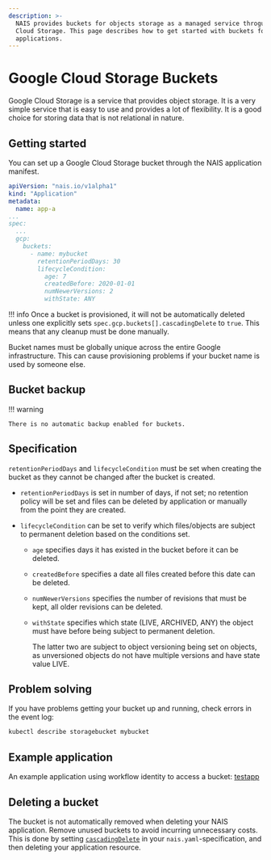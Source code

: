 ```yaml
---
description: >-
  NAIS provides buckets for objects storage as a managed service throguh Google
  Cloud Storage. This page describes how to get started with buckets for your
  applications.
---
```

# Google Cloud Storage Buckets

Google Cloud Storage is a service that provides object storage. It is a very simple service that is easy to use and provides a lot of flexibility. It is a good choice for storing data that is not relational in nature.

## Getting started

You can set up a Google Cloud Storage bucket through the NAIS application manifest.

```yaml
apiVersion: "nais.io/v1alpha1"
kind: "Application"
metadata:
  name: app-a
...
spec:
  ...
  gcp:
    buckets:
      - name: mybucket
        retentionPeriodDays: 30
        lifecycleCondition:
          age: 7
          createdBefore: 2020-01-01
          numNewerVersions: 2
          withState: ANY
```

!!! info
    Once a bucket is provisioned, it will not be automatically deleted unless one explicitly sets `spec.gcp.buckets[].cascadingDelete` to `true`. This means that any cleanup must be done manually.

Bucket names must be globally unique across the entire Google infrastructure. This can cause provisioning problems if your bucket name is used by someone else.

## Bucket backup

!!! warning

    There is no automatic backup enabled for buckets.

## Specification

`retentionPeriodDays` and `lifecycleCondition` must be set when creating the bucket as they cannot be changed after the bucket is created.

 * `retentionPeriodDays` is set in number of days, if not set; no retention policy will be set and files can be deleted by application or manually from the point they are created.

 * `lifecycleCondition` can be set to verify which files/objects are subject to permanent deletion based on the conditions set.
     * `age` specifies days it has existed in the bucket before it can be deleted.
     * `createdBefore` specifies a date all files created before this date can be deleted.
     * `numNewerVersions` specifies the number of revisions that must be kept, all older revisions can be deleted.
     * `withState` specifies which state (LIVE, ARCHIVED, ANY) the object must have before being subject to permanent deletion.

        The latter two are subject to object versioning being set on objects, as unversioned objects do not have multiple versions and have state value LIVE.

## Problem solving

If you have problems getting your bucket up and running, check errors in the event log:

```bash
kubectl describe storagebucket mybucket
```

## Example application

An example application using workflow identity to access a bucket: [testapp](https://github.com/nais/testapp)

## Deleting a bucket

The bucket is not automatically removed when deleting your NAIS application.
Remove unused buckets to avoid incurring unnecessary costs.
This is done by setting [`cascadingDelete`](../nais-application/application.md#gcpbucketscascadingdelete) in your `nais.yaml`-specification, and then deleting your application resource.
